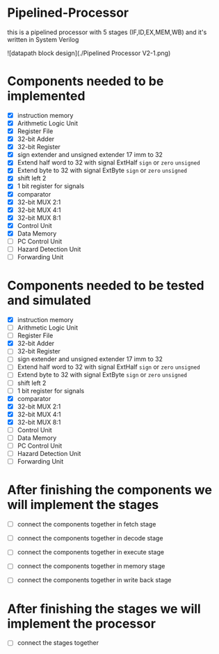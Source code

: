 # Pipelined-Processor
this is a pipelined processor with 5 stages (IF,ID,EX,MEM,WB) and it's written in System Verilog

![datapath block design](./Pipelined Processor V2-1.png)

# Components needed to be implemented
- [x] instruction memory
- [x] Arithmetic Logic Unit
- [x] Register File
- [x] 32-bit Adder
- [x] 32-bit Register
- [x] sign extender and unsigned extender 17 imm to 32 
- [x] Extend half word to 32 with signal ExtHalf `sign` or `zero` `unsigned`
- [x] Extend byte to 32 with signal ExtByte `sign` or `zero` `unsigned`
- [x] shift left 2
- [x] 1 bit register for signals
- [x] comparator
- [x] 32-bit MUX 2:1
- [x] 32-bit MUX 4:1
- [x] 32-bit MUX 8:1
- [x] Control Unit
- [x] Data Memory
- [ ] PC Control Unit
- [ ] Hazard Detection Unit
- [ ] Forwarding Unit

# Components needed to be tested and simulated
- [x] instruction memory
- [ ] Arithmetic Logic Unit
- [ ] Register File
- [x] 32-bit Adder
- [ ] 32-bit Register
- [ ] sign extender and unsigned extender 17 imm to 32 
- [ ] Extend half word to 32 with signal ExtHalf `sign` or `zero` `unsigned`
- [ ] Extend byte to 32 with signal ExtByte `sign` or `zero` `unsigned`
- [ ] shift left 2
- [ ] 1 bit register for signals
- [x] comparator
- [x] 32-bit MUX 2:1
- [x] 32-bit MUX 4:1
- [x] 32-bit MUX 8:1
- [ ] Control Unit
- [ ] Data Memory
- [ ] PC Control Unit
- [ ] Hazard Detection Unit
- [ ] Forwarding Unit
# After finishing the components we will implement the stages
- [ ] connect the components together in fetch stage
- [ ] connect the components together in decode stage
- [ ] connect the components together in execute stage
- [ ] connect the components together in memory stage
- [ ] connect the components together in write back stage


# After finishing the stages we will implement the processor
- [ ] connect the stages together


